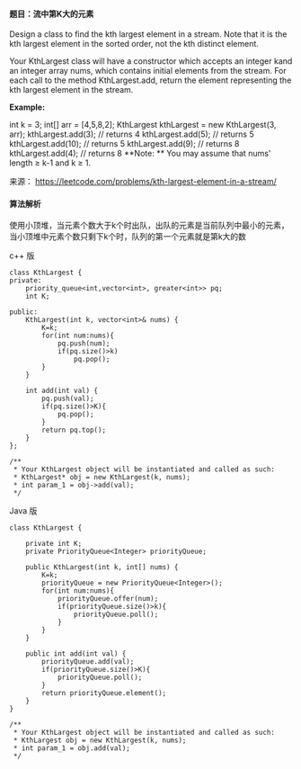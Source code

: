 #### 题目：流中第K大的元素
Design a class to find the kth largest element in a stream. Note that it is the kth largest element in the sorted order, not the kth distinct element.

Your KthLargest class will have a constructor which accepts an integer kand an integer array nums, which contains initial elements from the stream. For each call to the method KthLargest.add, return the element representing the kth largest element in the stream.

**Example:**

int k = 3;
int[] arr = [4,5,8,2];
KthLargest kthLargest = new KthLargest(3, arr);
kthLargest.add(3);   // returns 4
kthLargest.add(5);   // returns 5
kthLargest.add(10);  // returns 5
kthLargest.add(9);   // returns 8
kthLargest.add(4);   // returns 8
**Note: **
You may assume that nums' length ≥ k-1 and k ≥ 1.



来源： https://leetcode.com/problems/kth-largest-element-in-a-stream/

#### 算法解析
使用小顶堆，当元素个数大于k个时出队，出队的元素是当前队列中最小的元素，当小顶堆中元素个数只剩下k个时，队列的第一个元素就是第k大的数

c++ 版
```
class KthLargest {
private:
    priority_queue<int,vector<int>, greater<int>> pq;
    int K;
    
public:
    KthLargest(int k, vector<int>& nums) {
        K=k;
        for(int num:nums){
            pq.push(num);
            if(pq.size()>k)
                pq.pop();
        }
    }
    
    int add(int val) {
        pq.push(val);
        if(pq.size()>K){
            pq.pop();
        }
        return pq.top();
    }
};

/**
 * Your KthLargest object will be instantiated and called as such:
 * KthLargest* obj = new KthLargest(k, nums);
 * int param_1 = obj->add(val);
 */
```
Java 版
```
class KthLargest {

    private int K;
    private PriorityQueue<Integer> priorityQueue;

    public KthLargest(int k, int[] nums) {
        K=k;
        priorityQueue = new PriorityQueue<Integer>();
        for(int num:nums){
            priorityQueue.offer(num);
            if(priorityQueue.size()>k){
                priorityQueue.poll();
            }
        }
    }

    public int add(int val) {
        priorityQueue.add(val);
        if(priorityQueue.size()>K){
            priorityQueue.poll();
        }
        return priorityQueue.element();
    }
}

/**
 * Your KthLargest object will be instantiated and called as such:
 * KthLargest obj = new KthLargest(k, nums);
 * int param_1 = obj.add(val);
 */
```
